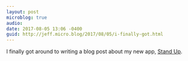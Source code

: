 ```yaml
---
layout: post
microblog: true
audio: 
date: 2017-08-05 13:06 -0400
guid: http://jeff.micro.blog/2017/08/05/i-finally-got.html
---
```

I finally got around to writing a blog post about my new app, [Stand Up](https://jeffvautin.com/2017/08/stand-up/).
